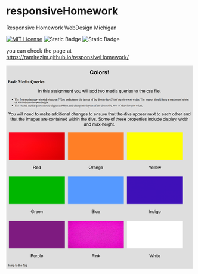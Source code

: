 # responsiveHomework
Responsive Homework WebDesign Michigan

[![MIT License](https://img.shields.io/badge/License-MIT-green.svg)](https://choosealicense.com/licenses/mit/)
![Static Badge](https://img.shields.io/badge/HTML5-%23f06529)
![Static Badge](https://img.shields.io/badge/CSS3-%232965f1)

you can check the page at https://ramirezjm.github.io/responsiveHomework/

<div>
  <img src="./images/screenshot.jpg" width=500>
</div>

